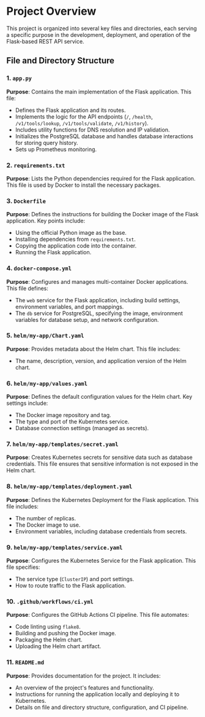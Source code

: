 # Project Overview

This project is organized into several key files and directories, each serving a specific purpose in the development, deployment, and operation of the Flask-based REST API service.

## File and Directory Structure

### 1. `app.py`

**Purpose**: Contains the main implementation of the Flask application. This file:

- Defines the Flask application and its routes.
- Implements the logic for the API endpoints (`/`, `/health`, `/v1/tools/lookup`, `/v1/tools/validate`, `/v1/history`).
- Includes utility functions for DNS resolution and IP validation.
- Initializes the PostgreSQL database and handles database interactions for storing query history.
- Sets up Prometheus monitoring.

### 2. `requirements.txt`

**Purpose**: Lists the Python dependencies required for the Flask application. This file is used by Docker to install the necessary packages.

### 3. `Dockerfile`

**Purpose**: Defines the instructions for building the Docker image of the Flask application. Key points include:

- Using the official Python image as the base.
- Installing dependencies from `requirements.txt`.
- Copying the application code into the container.
- Running the Flask application.

### 4. `docker-compose.yml`

**Purpose**: Configures and manages multi-container Docker applications. This file defines:

- The `web` service for the Flask application, including build settings, environment variables, and port mappings.
- The `db` service for PostgreSQL, specifying the image, environment variables for database setup, and network configuration.

### 5. `helm/my-app/Chart.yaml`

**Purpose**: Provides metadata about the Helm chart. This file includes:

- The name, description, version, and application version of the Helm chart.

### 6. `helm/my-app/values.yaml`

**Purpose**: Defines the default configuration values for the Helm chart. Key settings include:

- The Docker image repository and tag.
- The type and port of the Kubernetes service.
- Database connection settings (managed as secrets).

### 7. `helm/my-app/templates/secret.yaml`

**Purpose**: Creates Kubernetes secrets for sensitive data such as database credentials. This file ensures that sensitive information is not exposed in the Helm chart.

### 8. `helm/my-app/templates/deployment.yaml`

**Purpose**: Defines the Kubernetes Deployment for the Flask application. This file includes:

- The number of replicas.
- The Docker image to use.
- Environment variables, including database credentials from secrets.

### 9. `helm/my-app/templates/service.yaml`

**Purpose**: Configures the Kubernetes Service for the Flask application. This file specifies:

- The service type (`ClusterIP`) and port settings.
- How to route traffic to the Flask application.

### 10. `.github/workflows/ci.yml`

**Purpose**: Configures the GitHub Actions CI pipeline. This file automates:

- Code linting using `flake8`.
- Building and pushing the Docker image.
- Packaging the Helm chart.
- Uploading the Helm chart artifact.

### 11. `README.md`

**Purpose**: Provides documentation for the project. It includes:

- An overview of the project's features and functionality.
- Instructions for running the application locally and deploying it to Kubernetes.
- Details on file and directory structure, configuration, and CI pipeline.
